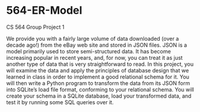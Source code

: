# 564-ER-Model
CS 564 Group Project 1

We provide you with a fairly large volume of data downloaded (over a decade ago!) from the eBay web
site and stored in JSON files. JSON is a model primarily used to store semi-structured data. It has become
increasing popular in recent years, and, for now, you can treat it as just another type of data that is very
straightforward to read.
In this project, you will examine the data and apply the principles of database design that we learned
in class in order to implement a good relational schema for it. You will then write a Python program to
transform the data from its JSON form into SQLite’s load file format, conforming to your relational schema.
You will create your schema in a SQLite database, load your transformed data, and test it by running some
SQL queries over it.
